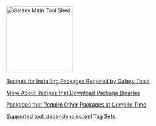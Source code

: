 <div class='center'> <a href='http://toolshed.g2.bx.psu.edu'><img src="/src/images/logos/ToolShed.jpg" alt="Galaxy Main Tool Shed" height="174" /></a> </div>

[Recipes for Installing Packages Required by Galaxy Tools](/src/toolshed/package-recipes/index.md)

[More About Recipes that Download Package Binaries](/src/downloading-binaries/index.md)

[Packages that Require Other Packages at Compile Time](/src/bells-and-whistles/index.md)

[Supported tool_dependencies.xml Tag Sets](/src/tool-dependencies-tag-sets/index.md)
